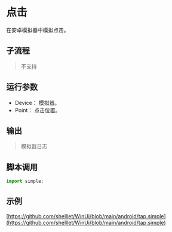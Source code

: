 # 点击 
在安卓模拟器中模拟点击。


## 子流程

> 不支持

## 运行参数

* Device： 模拟器。 
* Point： 点击位置。


## 输出 
> 模拟器日志


## 脚本调用

```python
import simple;


```

## 示例

[https://github.com/shelllet/WinUi/blob/main/android/tap.simple](https://github.com/shelllet/WinUi/blob/main/android/tap.simple)


